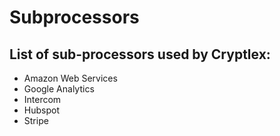 # Subprocessors

## List of sub-processors used by Cryptlex:

* Amazon Web Services
* Google Analytics
* Intercom
* Hubspot
* Stripe
